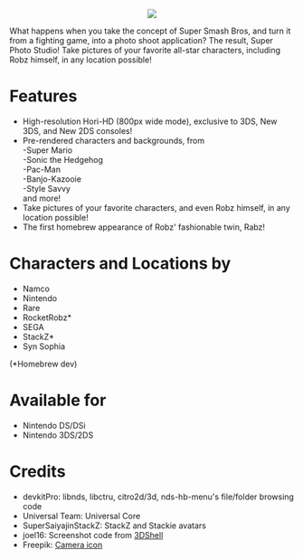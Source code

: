 <p align="center">
 <img src="https://github.com/RocketRobz/SuperPhotoStudio/blob/master/resources/title.png"><br>
</p>
What happens when you take the concept of Super Smash Bros, and turn it from a fighting game, into a photo shoot application?     
The result, Super Photo Studio! Take pictures of your favorite all-star characters, including Robz himself, in any location possible!

# Features

* High-resolution Hori-HD (800px wide mode), exclusive to 3DS, New 3DS, and New 2DS consoles!
* Pre-rendered characters and backgrounds, from     
-Super Mario     
-Sonic the Hedgehog     
-Pac-Man     
-Banjo-Kazooie        
-Style Savvy     
and more!
* Take pictures of your favorite characters, and even Robz himself, in any location possible!
* The first homebrew appearance of Robz' fashionable twin, Rabz!     

# Characters and Locations by
* Namco
* Nintendo
* Rare
* RocketRobz*
* SEGA
* StackZ*
* Syn Sophia

(*Homebrew dev)

# Available for
* Nintendo DS/DSi
* Nintendo 3DS/2DS

# Credits
* devkitPro: libnds, libctru, citro2d/3d, nds-hb-menu's file/folder browsing code
* Universal Team: Universal Core
* SuperSaiyajinStackZ: StackZ and Stackie avatars
* joel16: Screenshot code from [3DShell](https://github.com/joel16/3DShell)
* Freepik: [Camera icon](https://www.flaticon.com/free-icon/camera_2965705?term=camera&page=1&position=12)
